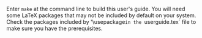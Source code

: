 Enter `make` at the command line to build this user's guide. 
You will need some LaTeX packages that may not be included by default 
on your system. Check the packages included by '\usepackage` in the 
`userguide.tex` file to make sure you have the prerequisites.
 

